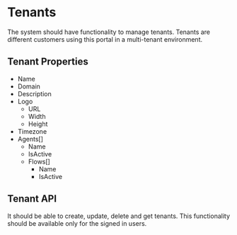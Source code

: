 # Tenants

The system should have functionality to manage tenants. Tenants are different customers using this portal in a multi-tenant environment.

## Tenant Properties

- Name
- Domain
- Description
- Logo
  - URL
  - Width
  - Height
- Timezone
- Agents[]
  - Name
  - IsActive
  - Flows[]
    - Name
    - IsActive

## Tenant API

It should be able to create, update, delete and get tenants. This functionality should be available only for the signed in users.